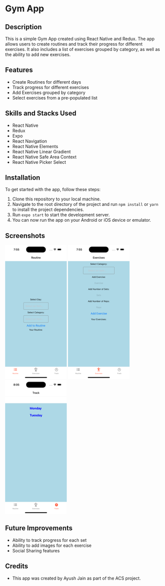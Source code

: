 # Gym App

## Description

This is a simple Gym App created using React Native and Redux. The app allows users to create routines and track their progress for different exercises. It also includes a list of exercises grouped by category, as well as the ability to add new exercises.

## Features

- Create Routines for different days
- Track progress for different exercises
- Add Exercises grouped by category
- Select exercises from a pre-populated list

## Skills and Stacks Used

- React Native
- Redux
- Expo
- React Navigation
- React Native Elements
- React Native Linear Gradient
- React Native Safe Area Context
- React Native Picker Select

## Installation

To get started with the app, follow these steps:

1. Clone this repository to your local machine.
2. Navigate to the root directory of the project and run `npm install` or `yarn` to install the project dependencies.
3. Run `expo start` to start the development server.
4. You can now run the app on your Android or iOS device or emulator.

## Screenshots

<img src='ss_1.png' width="200">
<img src='ss_2.png' width="200">
<img src='ss_3.png' width="200">

## Future Improvements

- Ability to track progress for each set
- Ability to add images for each exercise
- Social Sharing features

## Credits

- This app was created by Ayush Jain as part of the ACS project.
